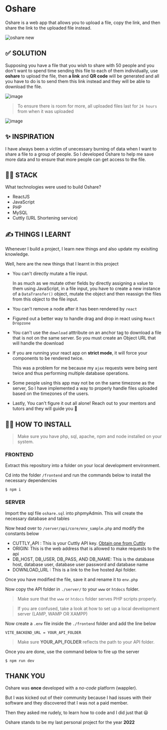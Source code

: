 # Oshare

Oshare is a web app that allows you to upload a file, copy the link, and then share the link to the uploaded file instead.

![oshare new](https://user-images.githubusercontent.com/68190998/206370440-f0addbd1-f53c-4173-b998-e46fa75176e8.png)

## ✅ SOLUTION

Supposing you have a file that you wish to share with 50 people and you don't want to spend time sending this file to each of them individually, 
use **oshare** to upload the file, then **a link** and **QR code** will be generated and all you have to do is to send them this link instead and they will be able to download the file.

![image](https://user-images.githubusercontent.com/68190998/206370358-91d923a8-46a0-4697-b33a-8dd3975b1116.png)

> To ensure there is room for more, all uploaded files last for `24 hours` from when it was uploaded

![image](https://user-images.githubusercontent.com/68190998/206371600-20cfe799-a87f-41ce-8507-6d82a9e81b06.png)

## ✨ INSPIRATION 

I have always been a victim of unecessary burning of data when I want to share a file to a group of people. 
So I developed Oshare to help me save more data and to ensure that more people can get access to the file.

## 🐱‍👤 STACK

What technologies were used to build Oshare?

- ReactJS
- JavaScript
- PHP
- MySQL
- Cuttly (URL Shortening service)

## ✍ THINGS I LEARNT

Whenever I build a project, I learn new things and also update my exisiting knowledge.

Well, here are the new things that I learnt in this project

- You can't directly mutate a file input. 
 
    In as much as we mutate other fields by directly assigning a value to them using JavaScript, in a file input, you have to create a new instance of a `DataTransfer()` object, mutate the object and then reassign the files from this object to the file input.

- You can't remove a node after it has been rendered by `react`
- Figured out a better way to handle drag and drop in react using `React Dropzone`
- You can't use the `download` atttribute on an anchor tag to download a file that is not on the same server. So you must create an Object URL that will handle the download
- If you are running your react app on **strict mode**, it will force your components to be rendered twice.
   
    This was a problem for me because my `ajax` requests were being sent twice and thus performing multiple database operations.
- Some people using this app may not be on the same timezone as the server, So I have implemented a way to properly handle files uploaded based on the timezones of the users.
- Lastly, You can't figure it out all alone! Reach out to your mentors and tutors and they will guide you 💝

## 👩‍🏫 HOW TO INSTALL

> Make sure you have php, sql, apache, npm and node installed on your system.

### FRONTEND

Extract this repository into a folder on your local development environment.

Cd into the folder `/frontend` and run the commands below to install the necessary dependencies

```
$ npm i
```

### SERVER

Import the sql file `oshare.sql` into phpmyAdmin. This will create the necessary database and tables

Now head over to `/server/api/core/env_sample.php` and modify the constants below

- CUTTLY_API : This is your Cuttly API key. [Obtain one from Cuttly](https://cutt.ly/)
- ORIGIN: This is the web address that is allowed to make requests to the api
- DB_HOST, DB_USER, DB_PASS, AND DB_NAME: This is the database host, database user, database user password and database name
- DOWNLOAD_URL : This is a link to the live hosted Api folder.

Once you have modified the file, save it and rename it to `env.php`

Now copy the API folder in `./server/` to your `www` or `htdocs` folder. 

> Make sure that the `www` or `htdocs` folder serves PHP scripts properly.

> If you are confused, take a look at how to set up a local development server (LAMP, WAMP OR XAMPP)

Now create a `.env` file inside the `./frontend` folder and add the line below

```
VITE_BACKEND_URL = YOUR_API_FOLDER
``` 

> Make sure **YOUR_API_FOLDER** reflects the path to your API folder. 

Once you are done, use the command below to fire up the server

```
$ npm run dev
```

## THANK YOU

Oshare was **once** developed with a *no-code* platform (wappler). 

But I was kicked out of their community because I had issues with their software and they discovered that I was not a paid member. 

Then they asked me rudely, to learn how to code and I did just that 😃

Oshare stands to be my last personal project for the year **2022**